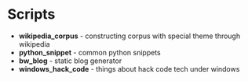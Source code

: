 # Scripts

+ **wikipedia_corpus** - constructing corpus with special theme through wikipedia  
+ **python_snippet** - common python snippets
+ **bw_blog** - static blog generator
+ **windows_hack_code** - things about hack code tech under windows

